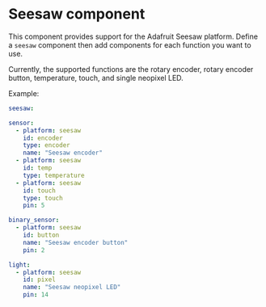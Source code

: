 # Seesaw component

This component provides support for the Adafruit Seesaw platform.  Define a `seesaw` component then add components for each function you want to use.

Currently, the supported functions are the rotary encoder, rotary encoder button, temperature, touch, and single neopixel LED.

Example:
```yaml
seesaw:

sensor:
  - platform: seesaw
    id: encoder
    type: encoder
    name: "Seesaw encoder"
  - platform: seesaw
    id: temp
    type: temperature
  - platform: seesaw
    id: touch
    type: touch
    pin: 5

binary_sensor:
  - platform: seesaw
    id: button
    name: "Seesaw encoder button"
    pin: 2

light:
  - platform: seesaw
    id: pixel
    name: "Seesaw neopixel LED"
    pin: 14
```

